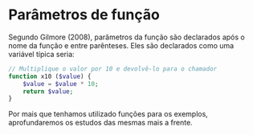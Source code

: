 # Parâmetros de função

Segundo Gilmore (2008), parâmetros da função são declarados após o nome da função e entre parênteses. Eles são declarados como uma variável típica seria:

```php
// Multiplique o valor por 10 e devolvê-lo para o chamador
function x10 ($value) {
    $value = $value * 10;
    return $value;
}
```
 Por mais que tenhamos utilizado funções para os exemplos, aprofundaremos os estudos das mesmas mais a frente.
